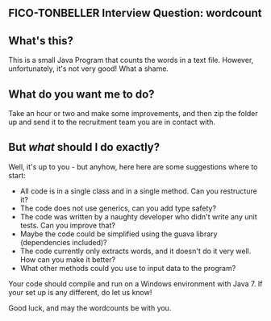 FICO-TONBELLER Interview Question: wordcount
---------------------------------------------
## What's this?
This is a small Java Program that counts the words in a text file. However, unfortunately, it's not very good! What a shame.

## What do you want me to do?
Take an hour or two and make some improvements, and then zip the folder up and send it to the recruitment team you are in contact with.

## But *what* should I do exactly?
Well, it's up to you - but anyhow, here here are some suggestions where to start:

*  All code is in a single class and in a single method. Can you restructure it?
*  The code does not use generics, can you add type safety?
*  The code was written by a naughty developer who didn't write any unit tests. Can you improve that?
*  Maybe the code could be simplified using the guava library (dependencies included)?
*  The code currently only extracts words, and it doesn't do it very well. How can you make it better?
*  What other methods could you use to input data to the program?

Your code should compile and run on a Windows environment with Java 7. If your set up is any different, do let us know!

Good luck, and may the wordcounts be with you.
